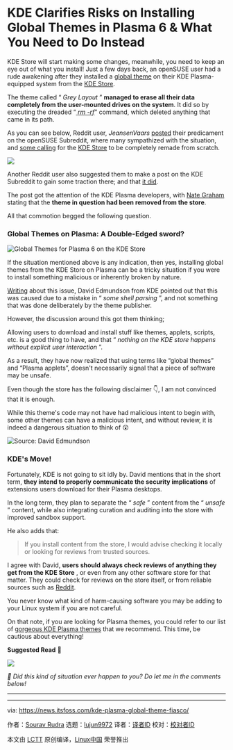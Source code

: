 [#]: subject: "KDE Clarifies Risks on Installing Global Themes in Plasma 6 & What You Need to Do Instead"
[#]: via: "https://news.itsfoss.com/kde-plasma-global-theme-fiasco/"
[#]: author: "Sourav Rudra https://news.itsfoss.com/author/sourav/"
[#]: collector: "lujun9972/lctt-scripts-1705972010"
[#]: translator: " "
[#]: reviewer: " "
[#]: publisher: " "
[#]: url: " "

KDE Clarifies Risks on Installing Global Themes in Plasma 6 & What You Need to Do Instead
======
KDE Store will start making some changes, meanwhile, you need to keep an
eye out of what you install!
Just a few days back, an openSUSE user had a rude awakening after they installed a [global theme][1] on their KDE Plasma-equipped system from the [KDE Store][2].

The theme called “ _Grey Layout_ ” **managed to erase all their data completely from the user-mounted drives on the system**. It did so by executing the dreaded “[ _rm -rf_][3]” command, which deleted anything that came in its path.

As you can see below, Reddit user, _JeansenVaars_ [posted][4] their predicament on the openSUSE Subreddit, where many sympathized with the situation, and [some calling][5] for the [KDE Store][2] to be completely remade from scratch.

![][6]

Another Reddit user also suggested them to make a post on the KDE Subreddit to gain some traction there; and that [it did][7].

The post got the attention of the KDE Plasma developers, with [Nate Graham][8] stating that the **theme in question had been removed from the store**.

All that commotion begged the following question.

### Global Themes on Plasma: A Double-Edged sword?

![Global Themes for Plasma 6 on the KDE Store][9]

If the situation mentioned above is any indication, then yes, installing global themes from the KDE Store on Plasma can be a tricky situation if you were to install something malicious or inherently broken by nature.

[Writing][10] about this issue, David Edmundson from KDE pointed out that this was caused due to a mistake in “ _some shell parsing_ ”, and not something that was done deliberately by the theme publisher.

However, the discussion around this got them thinking;

Allowing users to download and install stuff like themes, applets, scripts, etc. is a good thing to have, and that “ _nothing on the KDE store happens without explicit user interaction_ ”.

As a result, they have now realized that using terms like “global themes” and “Plasma applets”, doesn't necessarily signal that a piece of software may be unsafe.

Even though the store has the following disclaimer 👇, I am not convinced that it is enough.

While this theme's code may not have had malicious intent to begin with, some other themes can have a malicious intent, and without review, it is indeed a dangerous situation to think of 😲

![Source: David Edmundson][11]

### KDE's Move!

Fortunately, KDE is not going to sit idly by. David mentions that in the short term, **they intend to properly communicate the security implications** of extensions users download for their Plasma desktops.

In the long term, they plan to separate the “ _safe_ ” content from the “ _unsafe_ ” content, while also integrating curation and auditing into the store with improved sandbox support.

He also adds that:

> If you install content from the store, I would advise checking it locally or looking for reviews from trusted sources.

I agree with David, **users should always check reviews of anything they get from the KDE Store** , or even from any other software store for that matter. They could check for reviews on the store itself, or from reliable sources such as [Reddit][12].

You never know what kind of harm-causing software you may be adding to your Linux system if you are not careful.

On that note, if you are looking for Plasma themes, you could refer to our list of [gorgeous KDE Plasma themes][13] that we recommend. This time, be cautious about everything!

**Suggested Read** 📖

![][14]

_💬 Did this kind of situation ever happen to you? Do let me in the comments below!_

* * *

--------------------------------------------------------------------------------

via: https://news.itsfoss.com/kde-plasma-global-theme-fiasco/

作者：[Sourav Rudra][a]
选题：[lujun9972][b]
译者：[译者ID](https://github.com/译者ID)
校对：[校对者ID](https://github.com/校对者ID)

本文由 [LCTT](https://github.com/LCTT/TranslateProject) 原创编译，[Linux中国](https://linux.cn/) 荣誉推出

[a]: https://news.itsfoss.com/author/sourav/
[b]: https://github.com/lujun9972
[1]: https://docs.kde.org/stable5/en/plasma-workspace/kcontrol/lookandfeel/index.html
[2]: https://store.kde.org/browse/
[3]: https://itsfoss.com/sudo-rm-rf/
[4]: https://www.reddit.com/r/openSUSE/comments/1biunsl/hacked_installed_a_global_theme_it_erased_all_my/
[5]: https://www.reddit.com/r/openSUSE/comments/1biunsl/comment/kvqyczs/
[6]: https://news.itsfoss.com/content/images/2024/03/KDE_Risky_Global_Theme.png
[7]: https://www.reddit.com/r/kde/comments/1bixmbx/do_not_install_global_themes_some_wipe_out_all/
[8]: https://pointieststick.com/
[9]: https://news.itsfoss.com/content/images/2024/03/KDE_Store_Global_Themes.png
[10]: https://blog.davidedmundson.co.uk/blog/kde-store-content/
[11]: https://news.itsfoss.com/content/images/2024/03/KDE_Store_Global_Themes_2.png
[12]: https://www.reddit.com/
[13]: https://itsfoss.com/best-kde-plasma-themes/
[14]: https://itsfoss.com/content/images/size/w256h256/2022/12/android-chrome-192x192.png
